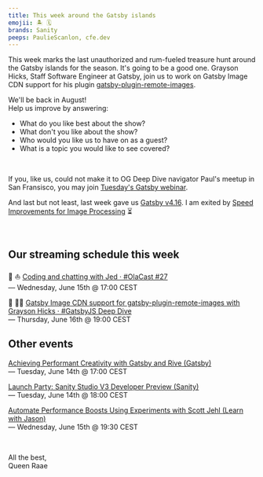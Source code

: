 ```yaml
---
title: This week around the Gatsby islands
emojii: 🏝 🗓
brands: Sanity
peeps: PaulieScanlon, cfe.dev
---
```


This week marks the last unauthorized and rum-fueled treasure hunt around the Gatsby islands for the season. It's going to be a good one. Grayson Hicks, Staff Software Engineer at Gatsby, join us to work on Gatsby Image CDN support for his plugin [gatsby-plugin-remote-images](https://github.com/graysonhicks/gatsby-plugin-remote-images).

We'll be back in August!  
Help us improve by answering:

- What do you like best about the show?
- What don't you like about the show?
- Who would you like us to have on as a guest?
- What is a topic you would like to see covered?

&nbsp;

If you, like us, could not make it to OG Deep Dive navigator Paul's meetup in San Fransisco, you may join [Tuesday's Gatsby webinar](https://www.gatsbyjs.com/resources/webinars/achieving-performant-creativity-gatsby-rive/).

And last but not least, last week gave us [Gatsby v4.16](https://www.gatsbyjs.com/docs/reference/release-notes/v4.16/). I am exited by [Speed Improvements for Image Processing](https://www.gatsbyjs.com/docs/reference/release-notes/v4.16/#speed-improvements-for-image-processing) ⏳

&nbsp;

## Our streaming schedule this week

🔴 ⛵ [Coding and chatting with Jed · #OlaCast #27](https://youtu.be/jsuKOFiQt3I)  
— Wednesday, June 15th @ 17:00 CEST

🔴 🏴‍☠️ [Gatsby Image CDN support for gatsby-plugin-remote-images with Grayson Hicks · #GatsbyJS Deep Dive](https://youtu.be/2moLttHSLWc)  
— Thursday, June 16th @ 19:00 CEST

## Other events

[Achieving Performant Creativity with Gatsby and Rive (Gatsby)](https://www.gatsbyjs.com/resources/webinars/achieving-performant-creativity-gatsby-rive/)  
— Tuesday, June 14th @ 17:00 CEST

[Launch Party: Sanity Studio V3 Developer Preview (Sanity)](https://hopin.com/events/v3-launch-party)  
— Tuesday, June 14th @ 18:00 CEST

[Automate Performance Boosts Using Experiments with Scott Jehl (Learn with Jason)](https://www.learnwithjason.dev/automate-performance-boosts-using-experiments)  
— Wednesday, June 15th @ 19:30 CEST

&nbsp;

All the best,  
Queen Raae
